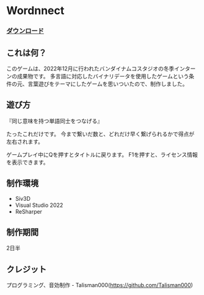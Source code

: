 # Wordnnect

### [ダウンロード](https://github.com/Talisman000/bn2022w/releases/download/1.0.0/Wordnnect100Win.zip)

## これは何？
このゲームは、2022年12月に行われたバンダイナムコスタジオの冬季インターンの成果物です。
多言語に対応したバイナリデータを使用したゲームという条件の元、言葉遊びをテーマにしたゲームを思いついたので、制作しました。

## 遊び方
『同じ意味を持つ単語同士をつなげる』

たったこれだけです。
今まで繋いだ数と、どれだけ早く繋げられるかで得点が左右されます。

ゲームプレイ中にQを押すとタイトルに戻ります。
F1を押すと、ライセンス情報を表示できます。

## 制作環境
- Siv3D
- Visual Studio 2022
- ReSharper

## 制作期間
2日半

## クレジット
プログラミング、音効制作 - Talisman000(https://github.com/Talisman000)
